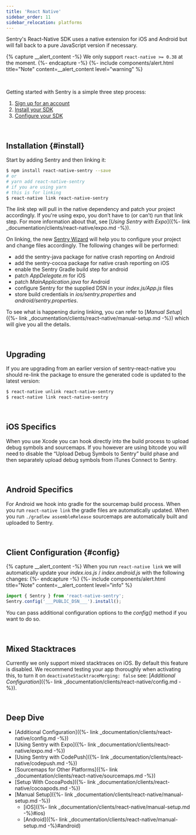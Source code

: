 ```yaml
---
title: 'React Native'
sidebar_order: 11
sidebar_relocation: platforms
---
```


Sentry's React-Native SDK uses a native extension for iOS and Android but will fall back to a pure JavaScript version if necessary.

{% capture __alert_content -%}
We only support `react-native >= 0.38` at the moment.
{%- endcapture -%}
{%- include components/alert.html
    title="Note"
    content=__alert_content
    level="warning"
%}

&nbsp;

Getting started with Sentry is a simple three step process:
1. [Sign up for an account](https://sentry.io/signup/)
2. [Install your SDK](#install) 
3. [Configure your SDK](#config)

<!-- WIZARD -->

&nbsp;
## Installation {#install}

Start by adding Sentry and then linking it:

```bash
$ npm install react-native-sentry --save
# or
# yarn add react-native-sentry
# if you are using yarn
# this is for linking
$ react-native link react-native-sentry
```

The _link_ step will pull in the native dependency and patch your project accordingly. If you're using expo, you don’t have to (or can’t) run that link step. For more information about that, see [_Using Sentry with Expo_]({%- link _documentation/clients/react-native/expo.md -%}).

On linking, the new [Sentry Wizard](https://github.com/getsentry/sentry-wizard) will help you to configure your project and change files accordingly. The following changes will be performed:

-   add the sentry-java package for native crash reporting on Android
-   add the sentry-cocoa package for native crash reporting on iOS
-   enable the Sentry Gradle build step for android
-   patch _AppDelegate.m_ for iOS
-   patch _MainApplication.java_ for Android
-   configure Sentry for the supplied DSN in your _index.js/App.js_ files
-   store build credentials in _ios/sentry.properties_ and _android/sentry.properties_.

To see what is happening during linking, you can refer to [_Manual Setup_]({%- link _documentation/clients/react-native/manual-setup.md -%}) which will give you all the details.

<!-- ENDWIZARD -->

&nbsp;
## Upgrading

If you are upgrading from an earlier version of sentry-react-native you should re-link the package to ensure the generated code is updated to the latest version:

```bash
$ react-native unlink react-native-sentry
$ react-native link react-native-sentry
```

&nbsp;
## iOS Specifics

When you use Xcode you can hook directly into the build process to upload debug symbols and sourcemaps. If you however are using bitcode you will need to disable the “Upload Debug Symbols to Sentry” build phase and then separately upload debug symbols from iTunes Connect to Sentry.

&nbsp;
## Android Specifics

For Android we hook into gradle for the sourcemap build process. When you run `react-native link` the gradle files are automatically updated. When you run `./gradlew assembleRelease` sourcemaps are automatically built and uploaded to Sentry.

<!-- WIZARD -->

&nbsp;
## Client Configuration {#config}

{% capture __alert_content -%}
When you run `react-native link` we will automatically update your _index.ios.js_ / _index.android.js_ with the following changes:
{%- endcapture -%}
{%- include components/alert.html
    title="Note"
    content=__alert_content
    level="info"
%}

```javascript
import { Sentry } from 'react-native-sentry';
Sentry.config('___PUBLIC_DSN___').install();
```

You can pass additional configuration options to the _config()_ method if you want to do so.
<!-- ENDWIZARD -->

&nbsp;
## Mixed Stacktraces

Currently we only support mixed stacktraces on iOS. By default this feature is disabled. We recommend testing your app thoroughly when activating this, to turn it on `deactivateStacktraceMerging: false` see: [_Additional Configuration_]({%- link _documentation/clients/react-native/config.md -%}).

&nbsp;
## Deep Dive

-   [Additional Configuration]({%- link _documentation/clients/react-native/config.md -%})
-   [Using Sentry with Expo]({%- link _documentation/clients/react-native/expo.md -%})
-   [Using Sentry with CodePush]({%- link _documentation/clients/react-native/codepush.md -%})
-   [Sourcemaps for Other Platforms]({%- link _documentation/clients/react-native/sourcemaps.md -%})
-   [Setup With CocoaPods]({%- link _documentation/clients/react-native/cocoapods.md -%})
-   [Manual Setup]({%- link _documentation/clients/react-native/manual-setup.md -%})
    -   [iOS]({%- link _documentation/clients/react-native/manual-setup.md -%}#ios)
    -   [Android]({%- link _documentation/clients/react-native/manual-setup.md -%}#android)
